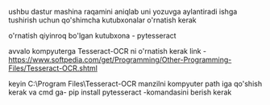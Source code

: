 ushbu dastur mashina raqamini aniqlab uni yozuvga aylantiradi
ishga tushirish uchun qo'shimcha kutubxonalar o'rnatish kerak

o'rnatish qiyinroq bo'lgan kutubxona - pytesseract

avvalo kompyuterga Tesseract-OCR ni o'rnatish kerak
link - https://www.softpedia.com/get/Programming/Other-Programming-Files/Tesseract-OCR.shtml

keyin C:\Program Files\Tesseract-OCR manzilni kompyuter path iga qo'shish kerak
va cmd ga- pip install pytesseract -komandasini berish kerak

